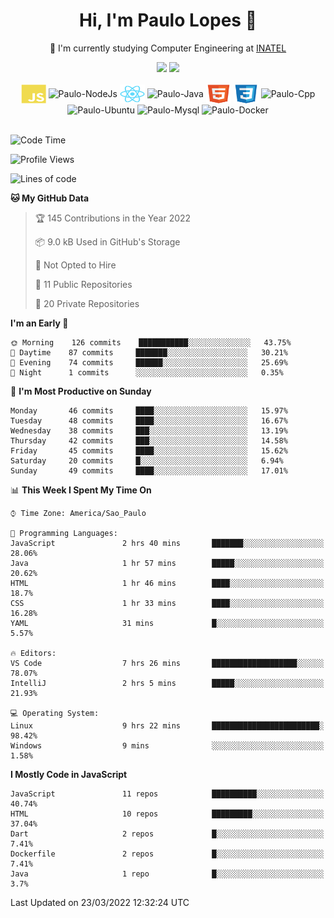 <div>
  <h1 align="center" > Hi, I'm Paulo Lopes 👋 </h1>
  <p align="center" >🔭 I'm currently studying Computer Engineering at <a href="https://inatel.br/home/" target="_blank">INATEL</a>
  
  </p>
  <div align="center"> 
  <a href="https://www.instagram.com/paulotc1999/" target="_blank"><img src="https://img.shields.io/badge/-Instagram-%23E4405F?style=for-the-badge&logo=instagram&logoColor=white" target="_blank"></a>
  <a href="https://www.linkedin.com/in/paulotc1999/" target="_blank"><img src="https://img.shields.io/badge/-LinkedIn-%230077B5?style=for-the-badge&logo=linkedin&logoColor=white" target="_blank"></a> 
</div>
  
 <div style="display: inline_block" align="center"><br>
  <img align="center" alt="Paulo-Js" height="30" width="40" src="https://raw.githubusercontent.com/devicons/devicon/master/icons/javascript/javascript-plain.svg">
  <img align="center" alt="Paulo-NodeJs" height="30" width="40" src="https://cdn.jsdelivr.net/gh/devicons/devicon/icons/nodejs/nodejs-plain.svg">
  <img align="center" alt="Paulo-React" height="30" width="40" src="https://raw.githubusercontent.com/devicons/devicon/master/icons/react/react-original.svg">
  <img align="center" alt="Paulo-Java" height="30" width="40" src="https://cdn.jsdelivr.net/gh/devicons/devicon/icons/java/java-original.svg">
  <img align="center" alt="Paulo-HTML" height="30" width="40" src="https://raw.githubusercontent.com/devicons/devicon/master/icons/html5/html5-original.svg">
  <img align="center" alt="Paulo-CSS" height="30" width="40" src="https://raw.githubusercontent.com/devicons/devicon/master/icons/css3/css3-original.svg">
  <img align="center" alt="Paulo-Cpp" height="30" width="40" src="https://cdn.jsdelivr.net/gh/devicons/devicon/icons/cplusplus/cplusplus-original.svg">
  <img align="center" alt="Paulo-Ubuntu" height="30" width="40" src="https://cdn.jsdelivr.net/gh/devicons/devicon/icons/ubuntu/ubuntu-plain.svg">
  <img align="center" alt="Paulo-Mysql" height="30" width="40" src="https://cdn.jsdelivr.net/gh/devicons/devicon/icons/mysql/mysql-original.svg">
  <img align="center" alt="Paulo-Docker" height="30" width="40" src="https://cdn.jsdelivr.net/gh/devicons/devicon/icons/docker/docker-plain.svg">
  
</div>
</a>

</br>

<div>

<!--START_SECTION:waka-->
![Code Time](http://img.shields.io/badge/Code%20Time-48%20hrs%2055%20mins-blue)

![Profile Views](http://img.shields.io/badge/Profile%20Views-16-blue)

![Lines of code](https://img.shields.io/badge/From%20Hello%20World%20I%27ve%20Written-550%20Thousand%20lines%20of%20code-blue)

**🐱 My GitHub Data** 

> 🏆 145 Contributions in the Year 2022
 > 
> 📦 9.0 kB Used in GitHub's Storage 
 > 
> 🚫 Not Opted to Hire
 > 
> 📜 11 Public Repositories 
 > 
> 🔑 20 Private Repositories  
 > 
**I'm an Early 🐤** 

```text
🌞 Morning    126 commits    ███████████░░░░░░░░░░░░░░   43.75% 
🌆 Daytime    87 commits     ███████░░░░░░░░░░░░░░░░░░   30.21% 
🌃 Evening    74 commits     ██████░░░░░░░░░░░░░░░░░░░   25.69% 
🌙 Night      1 commits      ░░░░░░░░░░░░░░░░░░░░░░░░░   0.35%

```
📅 **I'm Most Productive on Sunday** 

```text
Monday       46 commits     ████░░░░░░░░░░░░░░░░░░░░░   15.97% 
Tuesday      48 commits     ████░░░░░░░░░░░░░░░░░░░░░   16.67% 
Wednesday    38 commits     ███░░░░░░░░░░░░░░░░░░░░░░   13.19% 
Thursday     42 commits     ███░░░░░░░░░░░░░░░░░░░░░░   14.58% 
Friday       45 commits     ████░░░░░░░░░░░░░░░░░░░░░   15.62% 
Saturday     20 commits     █░░░░░░░░░░░░░░░░░░░░░░░░   6.94% 
Sunday       49 commits     ████░░░░░░░░░░░░░░░░░░░░░   17.01%

```


📊 **This Week I Spent My Time On** 

```text
⌚︎ Time Zone: America/Sao_Paulo

💬 Programming Languages: 
JavaScript               2 hrs 40 mins       ███████░░░░░░░░░░░░░░░░░░   28.06% 
Java                     1 hr 57 mins        █████░░░░░░░░░░░░░░░░░░░░   20.62% 
HTML                     1 hr 46 mins        ████░░░░░░░░░░░░░░░░░░░░░   18.7% 
CSS                      1 hr 33 mins        ████░░░░░░░░░░░░░░░░░░░░░   16.28% 
YAML                     31 mins             █░░░░░░░░░░░░░░░░░░░░░░░░   5.57%

🔥 Editors: 
VS Code                  7 hrs 26 mins       ███████████████████░░░░░░   78.07% 
IntelliJ                 2 hrs 5 mins        █████░░░░░░░░░░░░░░░░░░░░   21.93%

💻 Operating System: 
Linux                    9 hrs 22 mins       ████████████████████████░   98.42% 
Windows                  9 mins              ░░░░░░░░░░░░░░░░░░░░░░░░░   1.58%

```

**I Mostly Code in JavaScript** 

```text
JavaScript               11 repos            ██████████░░░░░░░░░░░░░░░   40.74% 
HTML                     10 repos            █████████░░░░░░░░░░░░░░░░   37.04% 
Dart                     2 repos             █░░░░░░░░░░░░░░░░░░░░░░░░   7.41% 
Dockerfile               2 repos             █░░░░░░░░░░░░░░░░░░░░░░░░   7.41% 
Java                     1 repo              █░░░░░░░░░░░░░░░░░░░░░░░░   3.7%

```



 Last Updated on 23/03/2022 12:32:24 UTC
<!--END_SECTION:waka-->


